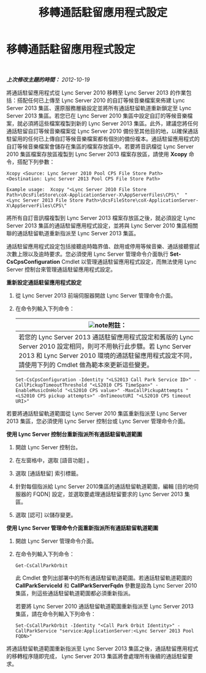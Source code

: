 ﻿---
title: 移轉通話駐留應用程式設定
TOCTitle: 移轉通話駐留應用程式設定
ms:assetid: 23b192d2-93ec-42a8-b175-b6ed502a2c35
ms:mtpsurl: https://technet.microsoft.com/zh-tw/library/JJ687993(v=OCS.15)
ms:contentKeyID: 49889977
ms.date: 08/10/2015
mtps_version: v=OCS.15
ms.translationtype: HT
---

# 移轉通話駐留應用程式設定

 

_**上次修改主題的時間：** 2012-10-19_

將通話駐留應用程式從 Lync Server 2010 移轉至 Lync Server 2013 的作業包括：搭配任何已上傳至 Lync Server 2010 的自訂等候音樂檔案來佈建 Lync Server 2013 集區、還原服務層級設定並將所有通話駐留軌道重新鎖定至 Lync Server 2013 集區。若您已在 Lync Server 2010 集區中設定自訂的等候音樂檔案，就必須將這些檔案複製到新的 Lync Server 2013 集區。此外，建議您將任何通話駐留自訂等候音樂檔案從 Lync Server 2010 備份至其他目的地，以確保通話駐留用的任何已上傳自訂等候音樂檔案都有個別的備份複本。通話駐留應用程式的自訂等候音樂檔案會儲存在集區的檔案存放區中。若要將音訊檔從 Lync Server 2010 集區檔案存放區複製到 Lync Server 2013 檔案存放區，請使用 **Xcopy** 命令，搭配下列參數：

```
Xcopy <Source: Lync Server 2010 Pool CPS File Store Path> <Destination: Lync Server 2013 Pool CPS File Store Path>
```
```
Example usage:  Xcopy "<Lync Server 2010 File Store Path>\OcsFileStore\coX-ApplicationServer-X\AppServerFiles\CPS\"  "<Lync Server 2013 File Store Path>\OcsFileStore\coX-ApplicationServer-X\AppServerFiles\CPS\" 
```

將所有自訂音訊檔複製到 Lync Server 2013 檔案存放區之後，就必須設定 Lync Server 2013 集區的通話駐留應用程式設定，並將與 Lync Server 2010 集區相關聯的通話駐留軌道重新指派至 Lync Server 2013 集區。

通話駐留應用程式設定包括接聽逾時臨界值、啟用或停用等候音樂、通話接聽嘗試次數上限以及逾時要求。您必須使用 Lync Server 管理命令介面執行 **Set-CsCpsConfiguration** Cmdlet 以管理通話駐留應用程式設定，而無法使用 Lync Server 控制台來管理通話駐留應用程式設定。

**重新設定通話駐留應用程式設定**

1.  從 Lync Server 2013 前端伺服器開啟 Lync Server 管理命令介面。

2.  在命令列輸入下列命令：
    
    <table>
    <thead>
    <tr class="header">
    <th><img src="images/Gg398811.note(OCS.15).gif" title="note" alt="note" />附註：</th>
    </tr>
    </thead>
    <tbody>
    <tr class="odd">
    <td>若您的 Lync Server 2013 通話駐留應用程式設定和舊版的 Lync Server 2010 設定相同，則可不用執行此步驟。若 Lync Server 2013 和 Lync Server 2010 環境的通話駐留應用程式設定不同，請使用下列的 Cmdlet 做為範本來更新這些變更。</td>
    </tr>
    </tbody>
    </table>
    
        Set-CsCpsConfiguration -Identity "<LS2013 Call Park Service ID>" -CallPickupTimeoutThreshold "<LS2010 CPS TimeSpan>" -EnableMusicOnHold "<LS2010 CPS value>" -MaxCallPickupAttempts "<LS2010 CPS pickup attempts>" -OnTimeoutURI "<LS2010 CPS timeout URI>"

若要將通話駐留軌道範圍從 Lync Server 2010 集區重新指派至 Lync Server 2013 集區，您必須使用 Lync Server 控制台或 Lync Server 管理命令介面。

**使用 Lync Server 控制台重新指派所有通話駐留軌道範圍**

1.  開啟 Lync Server 控制台。

2.  在左窗格中，選取 \[語音功能\] 。

3.  選取 \[通話駐留\] 索引標籤。

4.  針對每個指派給 Lync Server 2010集區的通話駐留軌道範圍，編輯 \[目的地伺服器的 FQDN\] 設定，並選取要處理通話駐留要求的 Lync Server 2013 集區。

5.  選取 \[認可\] 以儲存變更。

**使用 Lync Server 管理命令介面重新指派所有通話駐留軌道範圍**

1.  開啟 Lync Server 管理命令介面。

2.  在命令列輸入下列命令：
    
        Get-CsCallParkOrbit
    
    此 Cmdlet 會列出部署中的所有通話駐留軌道範圍。若通話駐留軌道範圍的 **CallParkServiceId** 和 **CallParkServerFqdn** 參數是設為 Lync Server 2010 集區，則這些通話駐留軌道範圍都必須重新指派。
    
    若要將 Lync Server 2010 通話駐留軌道範圍重新指派至 Lync Server 2013 集區，請在命令列輸入下列命令：
    
        Set-CsCallParkOrbit -Identity "<Call Park Orbit Identity>" -CallParkService "service:ApplicationServer:<Lync Server 2013 Pool FQDN>"

將通話駐留軌道範圍重新指派至 Lync Server 2013 集區之後，通話駐留應用程式的移轉程序隨即完成， Lync Server 2013 集區將會處理所有後續的通話駐留要求。

